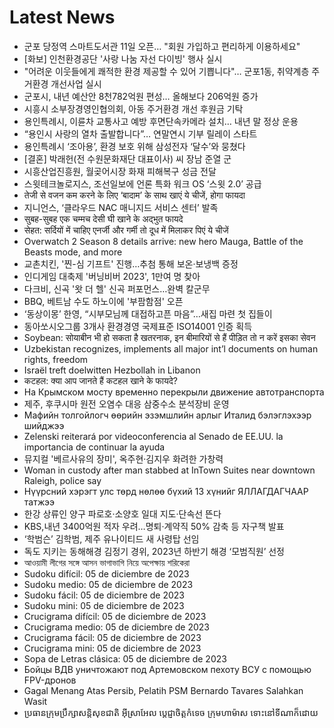 # Latest News
-  군포 당정역 스마트도서관 11일 오픈… "회원 가입하고 편리하게 이용하세요"
-  [화보] 인천환경공단 '사랑 나눔 자선 다이빙' 행사 실시
-  "어려운 이웃들에게 쾌적한 환경 제공할 수 있어 기쁩니다"… 군포1동, 취약계층 주거환경 개선사업 실시
-  군포시, 내년 예산안 8천782억원 편성… 올해보다 206억원 증가
-  시흥시 소부장경영인협의회, 아동 주거환경 개선 후원금 기탁
-  용인특례시, 이륜차 교통사고 예방 후면단속카메라 설치… 내년 말 정상 운용
-  “용인시 사랑의 열차 출발합니다”… 연말연시 기부 릴레이 스타트
-  용인특례시 ‘조아용’, 환경 보호 위해 삼성전자 ‘달수’와 뭉쳤다
-  [결혼] 박래헌(전 수원문화재단 대표이사) 씨 장남 준열 군
-  시흥산업진흥원, 월곶어시장 화재 피해복구 성금 전달
-  스윗테크놀로지스, 조선일보에 언론 특화 워크 OS ‘스윗 2.0’ 공급
-  तेजी से वजन कम करने के लिए ‘बादाम’ के साथ खाएं ये चीजें, होगा फायदा
-  지니언스, ‘클라우드 NAC 매니지드 서비스 센터’ 발족
-  सुबह-सुबह एक चम्मच देसी घी खाने के अद्भुत फायदे
-  सेहत: सर्दियों में चाहिए एनर्जी और गर्मी तो दूध में मिलाकर पिएं ये चीजें
-  Overwatch 2 Season 8 details arrive: new hero Mauga, Battle of the Beasts mode, and more
-  교촌치킨, '찐-심 기프트' 진행…추첨 통해 보온·보냉백 증정
-  인디게임 대축제 '버닝비버 2023', 1만여 명 찾아
-  다크비, 신곡 '왓 더 헬' 신곡 퍼포먼스…완벽 칼군무
-  BBQ, 베트남 수도 하노이에 '부팜함점' 오픈
-  ‘동상이몽’ 한영, “시부모님께 대접하고픈 마음”…새집 마련 첫 집들이
-  동아쏘시오그룹 3개사 환경경영 국제표준 ISO14001 인증 획득
-  Soybean: सोयाबीन भी हो सकता है खतरनाक, इन बीमारियों से हैं पीड़ित तो न करें इसका सेवन
-  Uzbekistan recognizes, implements all major int’l documents on human rights, freedom
-  Israël treft doelwitten Hezbollah in Libanon
-  कटहल: क्या आप जानते हैं कटहल खाने के फायदे?
-  На Крымском мосту временно перекрыли движение автотранспорта
-  제주, 후쿠시마 원전 오염수 대응 삼중수소 분석장비 운영
-  Мафийн толгойлогч өөрийн эзэмшлийн арлыг Италид бэлэглэхээр шийджээ
-  Zelenski reiterará por videoconferencia al Senado de EE.UU. la importancia de continuar la ayuda
-  뮤지컬 '베르사유의 장미', 옥주현·김지우 화려한 가창력
-  Woman in custody after man stabbed at InTown Suites near downtown Raleigh, police say
-  Нүүрсний хэрэгт улс төрд нөлөө бүхий 13 хүнийг ЯЛЛАГДАГЧААР татжээ
-  한강 상류인 양구 파로호·소양호 일대 지도·단속선 뜬다
-  KBS,내년 3400억원 적자 우려…명퇴·계약직 50% 감축 등 자구책 발표
-  ‘학범슨’ 김학범, 제주 유나이티드 새 사령탑 선임
-  독도 지키는 동해해경 김정기 경위, 2023년 하반기 해경 ‘모범직원’ 선정
-  আওয়ামী লীগের সঙ্গে আসন ভাগাভাগি নিয়ে অপেক্ষায় শরিকেরা
-  Sudoku difícil: 05 de diciembre de 2023
-  Sudoku medio: 05 de diciembre de 2023
-  Sudoku fácil: 05 de diciembre de 2023
-  Sudoku mini: 05 de diciembre de 2023
-  Crucigrama difícil: 05 de diciembre de 2023
-  Crucigrama medio: 05 de diciembre de 2023
-  Crucigrama fácil: 05 de diciembre de 2023
-  Crucigrama mini: 05 de diciembre de 2023
-  Sopa de Letras clásica: 05 de diciembre de 2023
-  Бойцы ВДВ уничтожают под Артемовском пехоту ВСУ с помощью FPV-дронов
-  Gagal Menang Atas Persib, Pelatih PSM Bernardo Tavares Salahkan Wasit
-  ប្រធានក្រុមប្រឹក្សាសន្តិសុខជាតិ អ៊ីស្រាអែល ប្តេជ្ញាចិត្តកំទេច ក្រុមហាម៉ាស ទោះនៅទីណាក៏ដោយ
